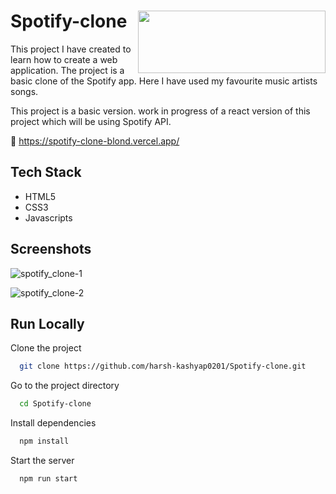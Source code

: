 # Spotify-clone <img src="https://user-images.githubusercontent.com/77957756/155285840-d87ec0e8-326e-46ea-805f-fa03513bda65.png" width=300 height=100 align="right">

This project I have created to learn how to create a web application. The project is a basic clone of the Spotify app. Here I have used my favourite music artists songs.

This project is a basic version. work in progress of a react version of this project which will be using Spotify API.

🔗 https://spotify-clone-blond.vercel.app/

## Tech Stack
- HTML5
- CSS3
- Javascripts

## Screenshots

![spotify_clone-1](https://user-images.githubusercontent.com/77957756/155285631-2d2af60f-1dd2-409f-9907-6de2521afc32.jpg)

![spotify_clone-2](https://user-images.githubusercontent.com/77957756/155285666-3a998c09-9233-406b-a7fd-e145d40298a6.jpg)

## Run Locally

Clone the project

```bash
  git clone https://github.com/harsh-kashyap0201/Spotify-clone.git
```

Go to the project directory

```bash
  cd Spotify-clone
```

Install dependencies

```bash
  npm install
```

Start the server

```bash
  npm run start
```
